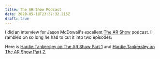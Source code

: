 ```yaml
---
title: The AR Show Podcast
date: 2020-05-18T23:37:32.215Z
draft: true
---
```

I did an interview for Jason McDowall's excellent [The AR Show](https://www.thearshow.com/) podcast. I rambled on so long he had to cut it into two episodes.

Here is [Hardie Tankersley on The AR Show Part 1](https://www.thearshow.com/podcast/072b-hardie-tankersley-part-1) and [Hardie Tankersley on The AR Show Part 2](https://www.thearshow.com/podcast/072b-hardie-tankersley-part-2).
